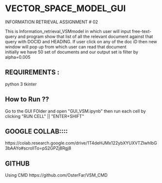 # VECTOR_SPACE_MODEL_GUI
INFORMATION RETRIEVAL ASSIGNMENT # 02 
<p>This is Information_retrieval_VSMmodel in which user will input free-text-query and program show that list of all the relevant document against that query with DOCID
and HEADING. If user click on any of the doc iD then new window will pop up from which user can read that document <br> initially we have 50 set of documents and our output set is filter by alpha=0.005</p>

<h2> REQUIREMENTS :</h2>
python 3
tkinter

<h2> How to Run ??</h2>
Go to the GUI FOlder and open "GUI_VSM.ipynb" then run each cell by clicking "RUN CELL" || "ENTER+SHIFT" 

<h2>GOOGLE COLLAB::::</h2>
https://colab.research.google.com/drive/1T4deHJMx122ybXYUXVTZlwhIbG3bAAYo#scrollTo=pS2GPZj8Rgj8

<h2>GITHUB</h2>
Using CMD
https://github.com/OsterFar/VSM_CMD

